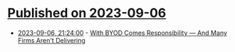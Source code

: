 # [Published on 2023-09-06](index.md)

* [2023-09-06, 21:24:00](https://soylentnews.org/article.pl?sid=23/09/06/010257&from=rss) - [With BYOD Comes Responsibility — And Many Firms Aren't Delivering](https://soylentnews.org/article.pl?sid=23/09/06/010257&from=rss)
